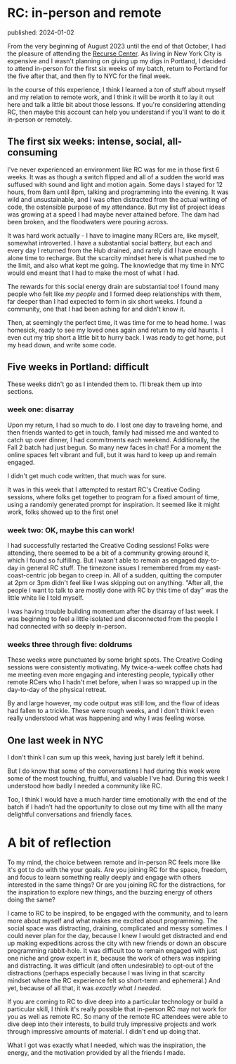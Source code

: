 # RC: in-person and remote
<div class="published-slug">published: 2024-01-02</div>

From the very beginning of August 2023 until the end of that October, I had the pleasure of attending the [Recurse Center](https://recurse.com). As living in New York City is expensive and I wasn't planning on giving up my digs in Portland, I decided to attend in-person for the first six weeks of my batch, return to Portland for the five after that, and then fly to NYC for the final week.

In the course of this experience, I think I learned a *ton* of stuff about myself and my relation to remote work, and I think it will be worth it to lay it out here and talk a little bit about those lessons. If you're considering attending RC, then maybe this account can help you understand if you'll want to do it in-person or remotely.


## The first six weeks: intense, social, all-consuming

I've never experienced an environment like RC was for me in those first 6 weeks. It was as though a switch flipped and all of a sudden the world was suffused with sound and light and motion again. Some days I stayed for 12 hours, from 8am until 8pm, talking and programming into the evening. It was wild and unsustainable, and I was often distracted from the actual writing of code, the ostensible purpose of my attendance. But my list of project ideas was growing at a speed I had maybe never attained before. The dam had been broken, and the floodwaters were pouring across.

It was hard work actually - I have to imagine many RCers are, like myself, somewhat introverted. I have a substantial social battery, but each and every day I returned from the Hub drained, and rarely did I have enough alone time to recharge. But the scarcity mindset here is what pushed me to the limit, and also what kept me going. The knowledge that my time in NYC would end meant that I had to make the most of what I had.

The rewards for this social energy drain are substantial too! I found many people who felt like *my people* and I formed deep relationships with them, far deeper than I had expected to form in six short weeks. I found a community, one that I had been aching for and didn't know it.

Then, at seemingly the perfect time, it was time for me to head home. I was homesick, ready to see my loved ones again and return to my old haunts. I even cut my trip short a little bit to hurry back. I was ready to get home, put my head down, and write some code.


## Five weeks in Portland: difficult

These weeks didn't go as I intended them to. I'll break them up into sections.


### week one: disarray

Upon my return, I had so much to do. I lost one day to traveling home, and then friends wanted to get in touch, family had missed me and wanted to catch up over dinner, I had commitments each weekend. Additionally, the Fall 2 batch had just begun. So many new faces in chat! For a moment the online spaces felt vibrant and full, but it was hard to keep up and remain engaged.

I didn't get much code written, that much was for sure.

It was in this week that I attempted to restart RC's Creative Coding sessions, where folks get together to program for a fixed amount of time, using a randomly generated prompt for inspiration. It seemed like it might work, folks showed up to the first one!


### week two: OK, maybe this can work!

I had successfully restarted the Creative Coding sessions! Folks were attending, there seemed to be a bit of a community growing around it, which I found so fulfilling. But I wasn't able to remain as engaged day-to-day in general RC stuff. The timezone issues I remembered from my east-coast-centric job began to creep in. All of a sudden, quitting the computer at 2pm or 3pm didn't feel like I was skipping out on anything. "After all, the people I want to talk to are mostly done with RC by this time of day" was the little white lie I told myself.

I was having trouble building momentum after the disarray of last week. I was beginning to feel a little isolated and disconnected from the people I had connected with so deeply in-person.


### weeks three through five: doldrums

These weeks were punctuated by some bright spots. The Creative Coding sessions were consistently motivating. My twice-a-week coffee chats had me meeting even more engaging and interesting people, typically other remote RCers who I hadn't met before, when I was so wrapped up in the day-to-day of the physical retreat.

By and large however, my code output was still low, and the flow of ideas had fallen to a trickle. These were rough weeks, and I don't think I even really understood what was happening and why I was feeling worse.


## One last week in NYC

I don't think I can sum up this week, having just barely left it behind.

But I do know that some of the conversations I had during this week were some of the most touching, fruitful, and valuable I've had. During this week I understood how badly I needed a community like RC.

Too, I think I would have a much harder time emotionally with the end of the batch if I hadn't had the opportunity to close out my time with all the many delightful conversations and friendly faces.


# A bit of reflection

To my mind, the choice between remote and in-person RC feels more like it's got to do with the your goals. Are you joining RC for the space, freedom, and focus to learn something really deeply and engage with others interested in the same things? Or are you joining RC for the distractions, for the inspiration to explore new things, and the buzzing energy of others doing the same?

I came to RC to be inspired, to be engaged with the community, and to learn more about myself and what makes me excited about programming. The social space was distracting, draining, complicated and messy sometimes. I could never plan for the day, because I knew I would get distracted and end up making expeditions across the city with new friends or down an obscure programming rabbit-hole. It was difficult too to remain engaged with just one niche and grow expert in it, because the work of others was inspiring and distracting. It was difficult (and often undesirable) to opt-out of the distractions (perhaps especially because I was living in that scarcity mindset where the RC experience felt so short-term and ephemeral.) And yet, because of all that, it was *exactly what I needed*.

If you are coming to RC to dive deep into a particular technology or build a particular skill, I think it's really possible that in-person RC may not work for you as well as remote RC. So many of the remote RC attendees were able to dive deep into their interests, to build truly impressive projects and work through impressive amounts of material. I didn't end up doing that.

What I got was exactly what I needed, which was the inspiration, the energy, and the motivation provided by all the friends I made.
